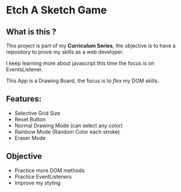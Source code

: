 # Etch A Sketch Game

## What is this ?

This project is part of my **Curriculum Series**, the objective is to have a repository to prove my skills as a web developer.

I keep learning more about javascript this time the focus is on EventsListener.

This App is a Drawing Board, the focus is to <em>flex</em> my DOM skills.

## Features:

- Selective Grid Size
- Reset Button
- Normal Drawing Mode (can select any color)
- Rainbow Mode (Random Color each stroke)
- Eraser Mode

## Objective

- Practice more DOM methods
- Practice EventListeners
- Improve my styling
